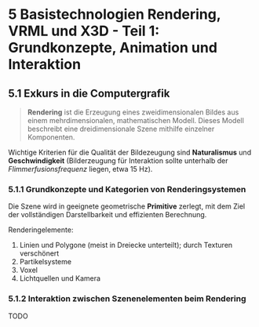 # 5 Basistechnologien Rendering, VRML und X3D - Teil 1: Grundkonzepte, Animation und Interaktion

## 5.1 Exkurs in die Computergrafik

> **Rendering** ist die Erzeugung eines zweidimensionalen Bildes aus einem mehrdimensionalen, mathematischen Modell. Dieses Modell beschreibt eine dreidimensionale Szene mithilfe einzelner Komponenten.

Wichtige Kriterien für die Qualität der Bildezeugung sind **Naturalismus** und **Geschwindigkeit** (Bilderzeugung für Interaktion sollte unterhalb der *Flimmerfusionsfrequenz* liegen, etwa 15 Hz).

### 5.1.1 Grundkonzepte und Kategorien von Renderingsystemen

Die Szene wird in geeignete geometrische **Primitive** zerlegt, mit dem Ziel der vollständigen Darstellbarkeit und effizienten Berechnung.

Renderingelemente:

1. Linien und Polygone (meist in Dreiecke unterteilt); durch Texturen verschönert
2. Partikelsysteme
3. Voxel
4. Lichtquellen und Kamera

### 5.1.2 Interaktion zwischen Szenenelementen beim Rendering

TODO
